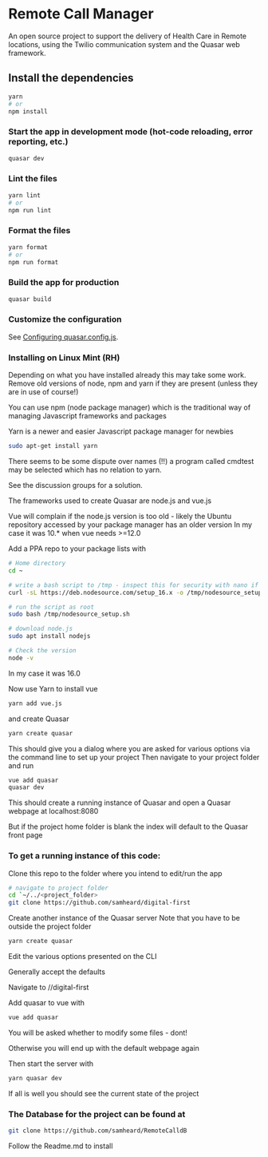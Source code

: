 
# Remote Call Manager 

An open source project to support the delivery of Health Care in Remote locations, using the Twilio communication system and the Quasar web framework.

## Install the dependencies
```bash
yarn
# or
npm install
```

### Start the app in development mode (hot-code reloading, error reporting, etc.)
```bash
quasar dev
```


### Lint the files
```bash
yarn lint
# or
npm run lint
```


### Format the files
```bash
yarn format
# or
npm run format
```



### Build the app for production
```bash
quasar build
```

### Customize the configuration
See [Configuring quasar.config.js](https://v2.quasar.dev/quasar-cli-webpack/quasar-config-js).


### Installing on Linux Mint (RH)
Depending on what you have installed already this may take some work.
Remove old versions of node, npm and yarn if they are present (unless they are in use of course!)

You can use npm (node package manager) which is the traditional way of managing Javascript frameworks and packages 

Yarn is a newer and easier Javascript package manager for newbies 
```bash
sudo apt-get install yarn
```
There seems to be some dispute over names (!!) a program called cmdtest may be selected which has no relation to yarn.

See the discussion groups for a solution.

The frameworks used to create Quasar are node.js and vue.js

Vue will complain if the node.js version is too old - likely the Ubuntu repository accessed by your package manager has an older version 
In my case it was 10.* when vue needs >=12.0

Add a PPA repo to your package lists with 
```bash
# Home directory
cd ~
```
```bash
# write a bash script to /tmp - inspect this for security with nano if you wish 
curl -sL https://deb.nodesource.com/setup_16.x -o /tmp/nodesource_setup.sh
```
```bash
# run the script as root
sudo bash /tmp/nodesource_setup.sh
```
```bash
# download node.js 
sudo apt install nodejs
```
```bash
# Check the version 
node -v
```
In my case it was 16.0

Now use Yarn to install vue 
```bash 
yarn add vue.js 
```
and create Quasar 
```bash
yarn create quasar
```
This should give you a dialog where you are asked for various options via the command line to set up your project 
Then navigate to your project folder and run 
```bash
vue add quasar
quasar dev
```
This should create a running instance of Quasar and open a Quasar webpage at 
localhost:8080

But if the project home folder is blank the index will default to the Quasar front page 

### To get a running instance of this code:
Clone this repo to the folder where you intend to edit/run the app
```bash
# navigate to project folder 
cd `~/../<project_folder> 
git clone https://github.com/samheard/digital-first
```
Create another instance of the Quasar server 
Note that you have to be outside the project folder 
```bash
yarn create quasar
```
Edit the various options presented on the CLI 

Generally accept the defaults

Navigate to /<project folder>/digital-first
  
Add quasar to vue with 
```bash
vue add quasar
```
You will be asked whether to modify some files - dont!
  
Otherwise you will end up with the default webpage again 
  
Then start the server with
```bash
yarn quasar dev
```
If all is well you should see the current state of the project 
### The Database for the project can be found at 
```bash
git clone https://github.com/samheard/RemoteCalldB
```
Follow the Readme.md to install 
